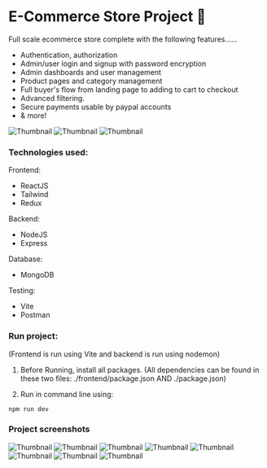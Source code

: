 # E-Commerce Store Project 🏪

Full scale ecommerce store complete with the following features......
- Authentication, authorization
- Admin/user login and signup with password encryption
- Admin dashboards and user management
- Product pages and category management
- Full buyer's flow from landing page to adding to cart to checkout
- Advanced filtering.
- Secure payments usable by paypal accounts
- & more!

![Thumbnail](/thumbnails/Screenshot(1).png)
![Thumbnail](/thumbnails/Screenshot(4).png)
![Thumbnail](/thumbnails/Screenshot(6).png)

### Technologies used:
Frontend: 
- ReactJS
- Tailwind
- Redux

Backend:
- NodeJS
- Express

Database:
- MongoDB

Testing:
- Vite
- Postman
  

### Run project:

(Frontend is run using Vite and backend is run using nodemon)

1. Before Running, install all packages.
(All dependencies can be found in these two files: ./frontend/package.json AND ./package.json)

2. Run in command line using:
```
npm run dev
```

### Project screenshots
![Thumbnail](/thumbnails/Screenshot(1).png)
![Thumbnail](/thumbnails/Screenshot(4).png)
![Thumbnail](/thumbnails/Screenshot(5).png)
![Thumbnail](/thumbnails/Screenshot(6).png)
![Thumbnail](/thumbnails/Screenshot(7).png)
![Thumbnail](/thumbnails/Screenshot(8).png)
![Thumbnail](/thumbnails/Screenshot(9).png)
![Thumbnail](/thumbnails/Screenshot(11).png)

